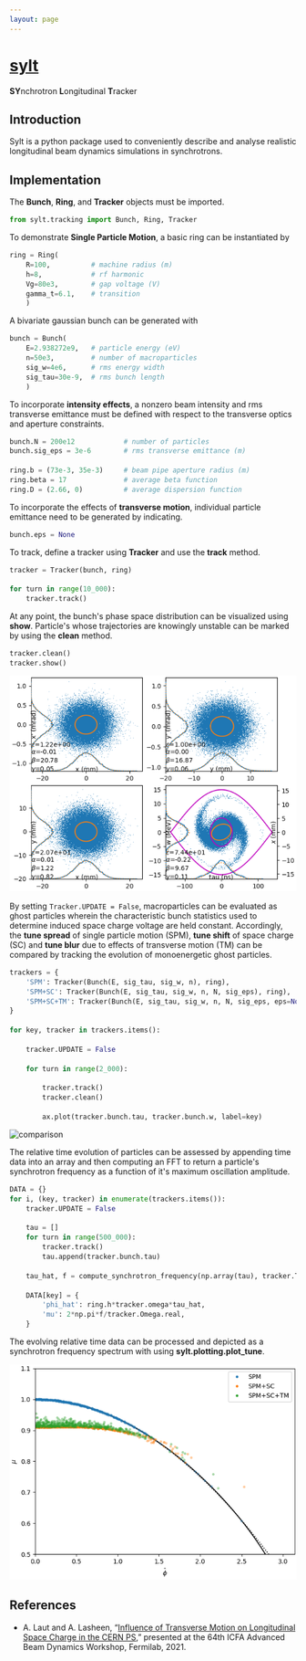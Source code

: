 ```yaml
---
layout: page
---
```


# [sylt](https://alaut.github.io/sylt/)

**SY**nchrotron **L**ongitudinal **T**racker

## Introduction

Sylt is a python package used to conveniently describe and analyse realistic longitudinal beam dynamics simulations in synchrotrons.

## Implementation

The __Bunch__, __Ring__, and __Tracker__ objects must be imported.

```python
from sylt.tracking import Bunch, Ring, Tracker
```

To demonstrate __Single Particle Motion__, a basic ring can be instantiated by

```python
ring = Ring(
    R=100,          # machine radius (m)
    h=8,            # rf harmonic
    Vg=80e3,        # gap voltage (V)
    gamma_t=6.1,    # transition
    )
```

A bivariate gaussian bunch can be generated with

```python
bunch = Bunch(
    E=2.938272e9,   # particle energy (eV)
    n=50e3,         # number of macroparticles
    sig_w=4e6,      # rms energy width
    sig_tau=30e-9,  # rms bunch length
    )
```

To incorporate __intensity effects__, a nonzero beam intensity and rms transverse emittance must be defined with respect to the transverse optics and aperture constraints.

```python
bunch.N = 200e12            # number of particles
bunch.sig_eps = 3e-6        # rms transverse emittance (m)

ring.b = (73e-3, 35e-3)     # beam pipe aperture radius (m)
ring.beta = 17              # average beta function
ring.D = (2.66, 0)          # average dispersion function
```

To incorporate the effects of __transverse motion__, individual particle emittance need to be generated by indicating.

```python
bunch.eps = None
```

To track, define a tracker using __Tracker__ and use the __track__ method.

```python
tracker = Tracker(bunch, ring)

for turn in range(10_000):
    tracker.track()
```

At any point, the bunch's phase space distribution can be visualized using __show__. Particle's whose trajectories are knowingly unstable can be marked by using the __clean__ method.

```python
tracker.clean()
tracker.show()
```

![demo](./examples/figs/demo.png)

By setting ```Tracker.UPDATE = False```, macroparticles can be evaluated as ghost particles wherein the characteristic bunch statistics used to determine induced space charge voltage are held constant. Accordingly, the __tune spread__ of single particle motion (SPM), __tune shift__ of space charge (SC) and __tune blur__ due to effects of transverse motion (TM) can be compared by tracking the evolution of monoenergetic ghost particles.

```python
trackers = {
    'SPM': Tracker(Bunch(E, sig_tau, sig_w, n), ring),
    'SPM+SC': Tracker(Bunch(E, sig_tau, sig_w, n, N, sig_eps), ring),
    'SPM+SC+TM': Tracker(Bunch(E, sig_tau, sig_w, n, N, sig_eps, eps=None), ring)
}

for key, tracker in trackers.items():

    tracker.UPDATE = False

    for turn in range(2_000):
    
        tracker.track()
        tracker.clean()
    
        ax.plot(tracker.bunch.tau, tracker.bunch.w, label=key)
```

![comparison](./examples/figs/comparison.gif)

The relative time evolution of particles can be assessed by appending time data into an array and then computing an FFT to return a particle's synchrotron frequency as a function of it's maximum oscillation amplitude.

```python
DATA = {}
for i, (key, tracker) in enumerate(trackers.items()):
    tracker.UPDATE = False

    tau = []
    for turn in range(500_000):
        tracker.track()
        tau.append(tracker.bunch.tau)

    tau_hat, f = compute_synchrotron_frequency(np.array(tau), tracker.T)

    DATA[key] = {
        'phi_hat': ring.h*tracker.omega*tau_hat,
        'mu': 2*np.pi*f/tracker.Omega.real,
    }
```

The evolving relative time data can be processed and depicted as a synchrotron frequency spectrum with using __sylt.plotting.plot_tune__.

![tune](./examples/figs/tune.png)

## References

- A. Laut and A. Lasheen, “[Influence of Transverse Motion on Longitudinal Space Charge in the CERN PS](https://drive.google.com/open?id=1AdkxdEvXXhXO1ewIXUXm31VhAgo93jxw&authuser=alexanderlaut%40gmail.com&usp=drive_fs),” presented at the 64th ICFA Advanced Beam Dynamics Workshop, Fermilab, 2021.

